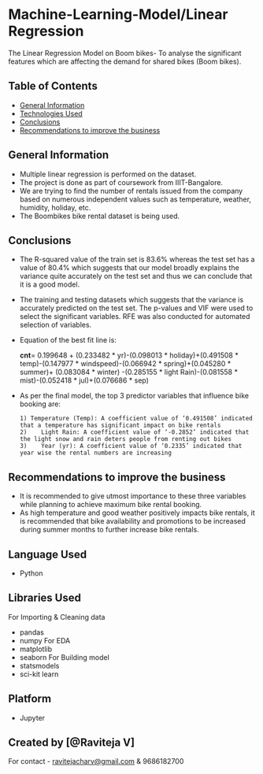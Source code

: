 # Machine-Learning-Model/Linear Regression
The Linear Regression Model on Boom bikes- To analyse the significant features which are affecting the demand for shared bikes (Boom bikes).
 

## Table of Contents
* [General Information](#general-information)
* [Technologies Used](#technologies-used)
* [Conclusions](#conclusions)
* [Recommendations to improve the business](#recommendations-to-improve-the-business)

<!-- You can include any other section that is pertinent to your problem -->

## General Information
- Multiple linear regression is performed on the dataset.
- The project is done as part of coursework from IIIT-Bangalore. 
- We are trying to find the number of rentals issued from the company based on numerous independent values such as temperature, weather, humidity, holiday, etc. 
- The Boombikes bike rental dataset is being used. 

<!-- You don't have to answer all the questions - just the ones relevant to your project. -->

## Conclusions
- The R-squared value of the train set is 83.6% whereas the test set has a value of 80.4% which suggests that our model broadly explains the variance quite accurately on the test set and thus we can conclude that it is a good model.
- The training and testing datasets which suggests that the variance is accurately predicted on the test set. The p-values and VIF were used to select the significant variables. RFE was also conducted for automated selection of variables.
- Equation of the best fit line is: 
  
  **cnt**= 0.199648 + (0.233482 * yr)-(0.098013 * holiday)+(0.491508 * temp)-(0.147977 * windspeed)-(0.066942 * spring)+(0.045280 * summer)+ (0.083084 * winter)
       -(0.285155 * light Rain)-(0.081558 * mist)-(0.052418 * jul)+(0.076686 * sep)
- As per the final model, the top 3 predictor variables that influence bike booking are:

      1) Temperature (Temp): A coefficient value of ‘0.491508’ indicated that a temperature has significant impact on bike rentals
      2)	Light Rain: A coefficient value of ‘-0.2852’ indicated that the light snow and rain deters people from renting out bikes
      3)	Year (yr): A coefficient value of ‘0.2335’ indicated that year wise the rental numbers are increasing

## Recommendations to improve the business
-	It is recommended to give utmost importance to these three variables while planning to achieve maximum bike rental booking.
-	As high temperature and good weather positively impacts bike rentals, it is recommended that bike availability and promotions to be increased during summer months to further increase bike rentals.

<!-- You don't have to answer all the questions - just the ones relevant to your project. -->

## Language Used
- Python

## Libraries Used
For Importing & Cleaning data 
- pandas
- numpy 
For EDA
- matplotlib 
- seaborn 
For Building model
- statsmodels 
- sci-kit learn

## Platform
- Jupyter

<!-- As the libraries versions keep on changing, it is recommended to mention the version of library used in this project -->

## Created by [@Raviteja V]
For contact - ravitejacharv@gmail.com & 9686182700

<!-- Optional -->
<!-- ## License -->
<!-- This project is open source and available under the [... License](). -->

<!-- You don't have to include all sections - just the one's relevant to your project -->
